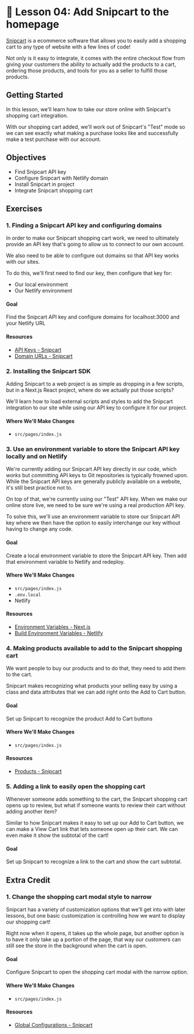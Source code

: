 # 📓 Lesson 04: Add Snipcart to the homepage

[Snipcart](https://snipcart.com/) is a ecommerce software that allows you to easily add a shopping cart to any type of website with a few lines of code!

Not only is it easy to integrate, it comes with the entire checkout flow from giving your customers the ability to actually add the products to a cart, ordering those products, and tools for you as a seller to fulfill those products.

## Getting Started

In this lesson, we'll learn how to take our store online with Snipcart's shopping cart integration.

With our shopping cart added, we'll work out of Snipcart's "Test" mode so we can see exactly what making a purchase looks like and successfully make a test purchase with our account.

## Objectives
* Find Snipcart API key
* Configure Snipcart with Netlify domain
* Install Snipcart in project
* Integrate Snipcart shopping cart

## Exercises

### 1. Finding a Snipcart API key and configuring domains

In order to make our Snipcart shopping cart work, we need to ultimately provide an API key that's going to allow us to connect to our own account.

We also need to be able to configure out domains so that API key works with our sites.

To do this, we'll first need to find our key, then configure that key for:
* Our local environment
* Our Netlify environment

#### Goal

Find the Snipcart API key and configure domains for localhost:3000 and your Netlify URL

#### Resources
* [API Keys - Snipcart](https://docs.snipcart.com/v3/dashboard/account-configuration#3-api-keys)
* [Domain URLs - Snipcart](https://docs.snipcart.com/v3/dashboard/store-configuration#5-domains--urls)

### 2. Installing the Snipcart SDK

Adding Snipcart to a web project is as simple as dropping in a few scripts, but in a Next.js React project, where do we actually put those scripts?

We'll learn how to load external scripts and styles to add the Snipcart integration to our site while using our API key to configure it for our project.

#### Where We'll Make Changes
* `src/pages/index.js`

### 3. Use an environment variable to store the Snipcart API key locally and on Netlify

We're currently adding our Snipcart API key directly in our code, which _works_ but committing API keys to Git repositories is typically frowned upon. While the Snipcart API keys are generally publicly available on a website, it's still best practice not to.

On top of that, we're currently using our "Test" API key. When we make our online store live, we need to be sure we're using a real production API key.

To solve this, we'll use an environment variable to store our Snipcart API key where we then have the option to easily interchange our key without having to change any code.

#### Goal

Create a local environment variable to store the Snipcart API key. Then add that environment variable to Netlify and redeploy.

#### Where We'll Make Changes
* `src/pages/index.js`
* `.env.local`
* Netlify

#### Resources
* [Environment Variables - Next.js](https://nextjs.org/docs/basic-features/environment-variables)
* [Build Environment Variables - Netlify](https://docs.netlify.com/configure-builds/environment-variables/)

### 4. Making products available to add to the Snipcart shopping cart

We want people to buy our products and to do that, they need to add them to the cart.

Snipcart makes recognizing what products your selling easy by using a class and data attributes that we can add right onto the Add to Cart button.

#### Goal

Set up Snipcart to recognize the product Add to Cart buttons

#### Where We'll Make Changes
* `src/pages/index.js`

#### Resources
* [Products - Snipcart](https://docs.snipcart.com/v3/setup/products)

### 5. Adding a link to easily open the shopping cart

Whenever someone adds something to the cart, the Snipcart shopping cart opens up to review, but what if someone wants to review their cart without adding another item?

Similar to how Snipcart makes it easy to set up our Add to Cart button, we can make a View Cart link that lets someone open up their cart. We can even make it show the subtotal of the cart!

#### Goal

Set up Snipcart to recognize a link to the cart and show the cart subtotal.

## Extra Credit

### 1. Change the shopping cart modal style to narrow

Snipcart has a variety of customization options that we'll get into with later lessons, but one basic customization is controlling how we want to display our shopping cart!

Right now when it opens, it takes up the whole page, but another option is to have it only take up a portion of the page, that way our customers can still see the store in the background when the cart is open.

#### Goal

Configure Snipcart to open the shopping cart modal with the narrow option.

#### Where We'll Make Changes
* `src/pages/index.js`

#### Resources
* [Global Configurations - Snipcart](https://docs.snipcart.com/v3/setup/installation#global-configurations)
